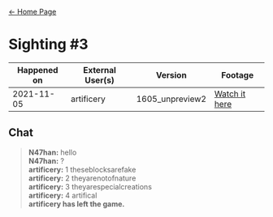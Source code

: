 [← Home Page](../README.md#3-sightings)

# Sighting #3
| Happened on | External User(s) | Version         | Footage           |
| ----------  | ---------------- | --------------- | ----------------- |
| 2021-11-05  | artificery       | 1605_unpreview2 | [Watch it here](https://drive.google.com/file/d/1ripDiCV8rRe5bKYe6xdJKvhaCNMnPwcX/view) |

## Chat
> **N47han:** hello  
> **N47han:** ?  
> **artificery:** 1 theseblocksarefake  
> **artificery:** 2 theyarenotofnature  
> **artificery:** 3 theyarespecialcreations  
> **artificery:** 4 artifical  
> **artificery has left the game.**